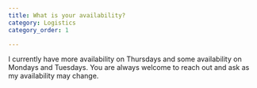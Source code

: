 ```yaml
---
title: What is your availability?
category: Logistics
category_order: 1

---
```

<p>I currently have more availability on Thursdays and some availability on Mondays and Tuesdays. You are always welcome to reach out and ask as my availability may change.</p>
